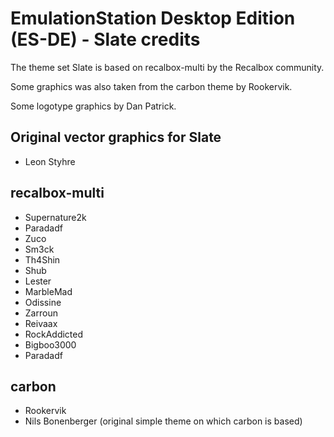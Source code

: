 # EmulationStation Desktop Edition (ES-DE) - Slate credits

The theme set Slate is based on recalbox-multi by the Recalbox community.

Some graphics was also taken from the carbon theme by Rookervik.

Some logotype graphics by Dan Patrick.

## Original vector graphics for Slate

- Leon Styhre

## recalbox-multi

- Supernature2k
- Paradadf
- Zuco
- Sm3ck
- Th4Shin
- Shub
- Lester
- MarbleMad
- Odissine
- Zarroun
- Reivaax
- RockAddicted
- Bigboo3000
- Paradadf

## carbon

- Rookervik
- Nils Bonenberger (original simple theme on which carbon is based)
